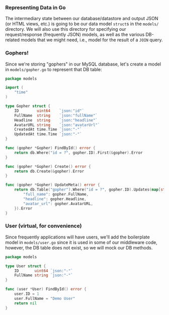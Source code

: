 ### Representing Data in Go

The intermediary state between our database/datastore and output JSON (or HTML views, etc.) is going to be our data model `struct`s in the `models/` directory. We will also use this directory for specifying our request/response (frequently JSON) models, as well as the various DB-related models that we might need, i.e., model for the result of a `JOIN` query.

### Gophers!

Since we're storing "gophers" in our MySQL database, let's create a model in `models/gopher.go` to represent that DB table:

```go
package models

import (
    "time"
)

type Gopher struct {
    ID        uint64    `json:"id"`
    FullName  string    `json:"fullName"`
    Headline  string    `json:"headline"`
    AvatarURL string    `json:"avatarUrl"`
    CreatedAt time.Time `json:"-"`
    UpdatedAt time.Time `json:"-"`
}

func (gopher *Gopher) FindById() error {
	return db.Where("id = ?", gopher.ID).First(&gopher).Error
}

func (gopher *Gopher) Create() error {
	return db.Create(&gopher).Error
}

func (gopher *Gopher) UpdateMeta() error {
    return db.Table("gopher").Where("id = ?", gopher.ID).Updates(map[string]interface{}{
        "full_name": gopher.FullName,
        "headline": gopher.Headline,
        "avatar_url": gopher.AvatarURL,
    }).Error
}

```

### User (virtual, for convenience)

Since frequently applications will have users, we'll add the boilerplate model in `models/user.go` since it is used in some of our middleware code, however, the DB table does not exist, so we will mock our DB methods.

```go
package models

type User struct {
    ID       uint64 `json:"-"`
    FullName string `json:"-"`
}

func (user *User) FindById() error {
    user.ID = 1
    user.FullName = "Demo User"
	return nil
}

```
